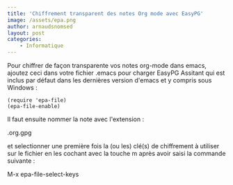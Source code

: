 ```yaml
---
title: 'Chiffrement transparent des notes Org mode avec EasyPG'
image: /assets/epa.png
author: arnaudsnomsed
layout: post
categories:
    - Informatique
---
```


Pour chiffrer de façon transparente vos notes org-mode dans emacs,
ajoutez ceci dans votre fichier .emacs pour charger EasyPG Assitant
qui est inclus par défaut dans les dernières version d'emacs et y compris
sous Windows :

```
(require 'epa-file)
(epa-file-enable)
```

Il faut ensuite nommer la note avec l'extension :

.org.gpg

et selectionner une première fois la (ou les) clé(s) de chiffrement à
utiliser sur le fichier en les cochant avec la touche m après avoir
saisi la commande suivante :

M-x epa-file-select-keys



